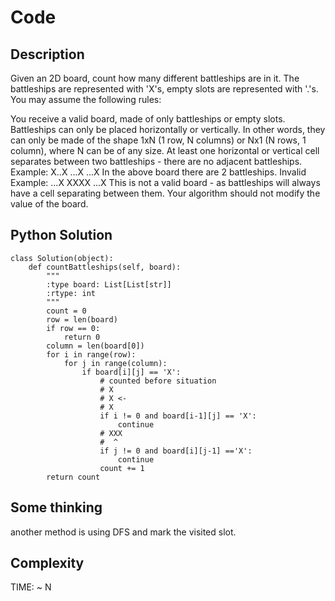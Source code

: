 # Code

## Description

Given an 2D board, count how many different battleships are in it. The battleships are represented with 'X's, empty slots are represented with '.'s. You may assume the following rules:

You receive a valid board, made of only battleships or empty slots.
Battleships can only be placed horizontally or vertically. In other words, they can only be made of the shape 1xN (1 row, N columns) or Nx1 (N rows, 1 column), where N can be of any size.
At least one horizontal or vertical cell separates between two battleships - there are no adjacent battleships.
Example:
X..X
...X
...X
In the above board there are 2 battleships.
Invalid Example:
...X
XXXX
...X
This is not a valid board - as battleships will always have a cell separating between them.
Your algorithm should not modify the value of the board.

## Python Solution
```
class Solution(object):
    def countBattleships(self, board):
        """
        :type board: List[List[str]]
        :rtype: int
        """
        count = 0
        row = len(board)
        if row == 0:
            return 0
        column = len(board[0])
        for i in range(row):
            for j in range(column):
                if board[i][j] == 'X':
                    # counted before situation
                    # X
                    # X <-
                    # X
                    if i != 0 and board[i-1][j] == 'X':
                        continue
                    # XXX
                    #  ^
                    if j != 0 and board[i][j-1] =='X':
                        continue
                    count += 1
        return count

```
## Some thinking

another method is using DFS and mark the visited slot.

## Complexity

TIME: ~ N
